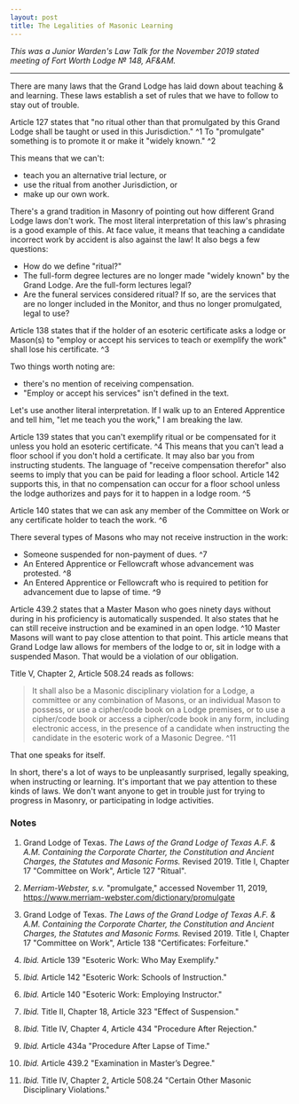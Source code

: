 ```yaml
---
layout: post
title: The Legalities of Masonic Learning
---
```


*This was a Junior Warden's Law Talk for the November 2019 stated meeting of Fort Worth Lodge № 148, AF&AM.*

* * *

There are many laws that the Grand Lodge has laid down about teaching & and learning. These laws establish a set of rules that we have to follow to stay out of trouble.

Article 127 states that "no ritual other than that promulgated by this Grand Lodge shall be taught or used in this Jurisdiction." ^1 To "promulgate" something is to promote it or make it "widely known." ^2 

This means that we can't:
* teach you an alternative trial lecture, or 
* use the ritual from another Jurisdiction, or 
* make up our own work. 

There's a grand tradition in Masonry of pointing out how different Grand Lodge laws don't work. The most literal interpretation of this law's phrasing is a good example of this. At face value, it means that teaching a candidate incorrect work by accident is also against the law! It also begs a few questions:

* How do we define "ritual?"
* The full-form degree lectures are no longer made "widely known" by the Grand Lodge. Are the full-form lectures legal?
* Are the funeral services considered ritual? If so, are the services that are no longer included in the Monitor, and thus no longer promulgated, legal to use?

Article 138 states that if the holder of an esoteric certificate asks a lodge or Mason(s) to "employ or accept his services to teach or exemplify the work" shall lose his certificate. ^3 

Two things worth noting are:
* there's no mention of receiving compensation. 
* "Employ or accept his services" isn't defined in the text. 

Let's use another literal interpretation. If I walk up to an Entered Apprentice and tell him, "let me teach you the work," I am breaking the law.

Article 139 states that you can't exemplify ritual or be compensated for it unless you hold an esoteric certificate. ^4 This means that you can't lead a floor school if you don't hold a certificate. It may also bar you from instructing students. The language of "receive compensation therefor" also seems to imply that you can be paid for leading a floor school. Article 142 supports this, in that no compensation can occur for a floor school unless the lodge authorizes and pays for it to happen in a lodge room. ^5

Article 140 states that we can ask any member of the Committee on Work or any certificate holder to teach the work. ^6

There several types of Masons who may not receive instruction in the work:
* Someone suspended for non-payment of dues. ^7
* An Entered Apprentice or Fellowcraft whose advancement was protested. ^8
* An Entered Apprentice or Fellowcraft who is required to petition for advancement due to lapse of time. ^9

Article 439.2 states that a Master Mason who goes ninety days without during in his proficiency is automatically suspended. It also states that he can still receive instruction and be examined in an open lodge. ^10 Master Masons will want to pay close attention to that point. This article means that Grand Lodge law allows for members of the lodge to or, sit in lodge with a suspended Mason. That would be a violation of our obligation.

Title V, Chapter 2, Article 508.24 reads as follows:

> It shall also be a Masonic disciplinary violation for a Lodge, a committee or any combination of Masons, or an individual Mason to possess, or use a cipher/code book on a Lodge premises, or to use a cipher/code book or access a cipher/code book in any form, including electronic access, in the presence of a candidate when instructing the candidate in the esoteric work of a Masonic Degree. ^11

That one speaks for itself.

In short, there's a lot of ways to be unpleasantly surprised, legally speaking, when instructing or learning. It's important that we pay attention to these kinds of laws. We don't want anyone to get in trouble just for trying to progress in Masonry, or participating in lodge activities.

### Notes

1. Grand Lodge of Texas. *The Laws of the Grand Lodge of Texas A.F. & A.M. Containing the Corporate Charter, the Constitution and Ancient Charges, the Statutes and Masonic Forms.* Revised 2019. Title I, Chapter 17 "Committee on Work", Article 127 "Ritual".

2. *Merriam-Webster, s.v.* "promulgate," accessed November 11, 2019, https://www.merriam-webster.com/dictionary/promulgate

3. Grand Lodge of Texas. *The Laws of the Grand Lodge of Texas A.F. & A.M. Containing the Corporate Charter, the Constitution and Ancient Charges, the Statutes and Masonic Forms.* Revised 2019. Title I, Chapter 17 "Committee on Work", Article 138 "Certificates: Forfeiture."

4. *Ibid.* Article 139 "Esoteric Work: Who May Exemplify."

5. *Ibid.* Article 142 "Esoteric Work: Schools of Instruction."

6. *Ibid.* Article 140 "Esoteric Work: Employing Instructor."

7. *Ibid.* Title II, Chapter 18, Article 323 "Effect of Suspension."

8. *Ibid.* Title IV, Chapter 4, Article 434 "Procedure After Rejection."

9. *Ibid.* Article 434a "Procedure After Lapse of Time."

10. *Ibid.* Article 439.2 "Examination in Master’s Degree."

11. *Ibid.* Title IV, Chapter 2, Article 508.24 "Certain Other Masonic Disciplinary Violations."
